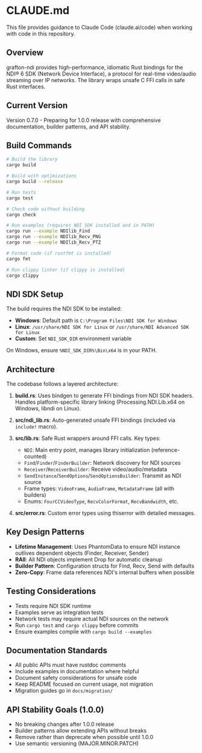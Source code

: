 # CLAUDE.md

This file provides guidance to Claude Code (claude.ai/code) when working with code in this repository.

## Overview

grafton-ndi provides high-performance, idiomatic Rust bindings for the NDI® 6 SDK (Network Device Interface), a protocol for real-time video/audio streaming over IP networks. The library wraps unsafe C FFI calls in safe Rust interfaces.

## Current Version

Version 0.7.0 - Preparing for 1.0.0 release with comprehensive documentation, builder patterns, and API stability.

## Build Commands

```bash
# Build the library
cargo build

# Build with optimizations
cargo build --release

# Run tests
cargo test

# Check code without building
cargo check

# Run examples (requires NDI SDK installed and in PATH)
cargo run --example NDIlib_Find
cargo run --example NDIlib_Recv_PNG
cargo run --example NDIlib_Recv_PTZ

# Format code (if rustfmt is installed)
cargo fmt

# Run clippy linter (if clippy is installed)
cargo clippy
```

## NDI SDK Setup

The build requires the NDI SDK to be installed:

- **Windows**: Default path is `C:\Program Files\NDI SDK for Windows`
- **Linux**: `/usr/share/NDI SDK for Linux` or `/usr/share/NDI Advanced SDK for Linux`
- **Custom**: Set `NDI_SDK_DIR` environment variable

On Windows, ensure `%NDI_SDK_DIR%\Bin\x64` is in your PATH.

## Architecture

The codebase follows a layered architecture:

1. **build.rs**: Uses bindgen to generate FFI bindings from NDI SDK headers. Handles platform-specific library linking (Processing.NDI.Lib.x64 on Windows, libndi on Linux).

2. **src/ndi_lib.rs**: Auto-generated unsafe FFI bindings (included via `include!` macro).

3. **src/lib.rs**: Safe Rust wrappers around FFI calls. Key types:
   - `NDI`: Main entry point, manages library initialization (reference-counted)
   - `Find`/`Finder`/`FinderBuilder`: Network discovery for NDI sources
   - `Receiver`/`ReceiverBuilder`: Receive video/audio/metadata
   - `SendInstance`/`SendOptions`/`SendOptionsBuilder`: Transmit as NDI source
   - Frame types: `VideoFrame`, `AudioFrame`, `MetadataFrame` (all with builders)
   - Enums: `FourCCVideoType`, `RecvColorFormat`, `RecvBandwidth`, etc.

4. **src/error.rs**: Custom error types using thiserror with detailed messages.

## Key Design Patterns

- **Lifetime Management**: Uses PhantomData to ensure NDI instance outlives dependent objects (Finder, Receiver, Sender)
- **RAII**: All NDI objects implement Drop for automatic cleanup
- **Builder Pattern**: Configuration structs for Find, Recv, Send with defaults
- **Zero-Copy**: Frame data references NDI's internal buffers when possible

## Testing Considerations

- Tests require NDI SDK runtime
- Examples serve as integration tests
- Network tests may require actual NDI sources on the network
- Run `cargo test` and `cargo clippy` before commits
- Ensure examples compile with `cargo build --examples`

## Documentation Standards

- All public APIs must have rustdoc comments
- Include examples in documentation where helpful
- Document safety considerations for unsafe code
- Keep README focused on current usage, not migration
- Migration guides go in `docs/migration/`

## API Stability Goals (1.0.0)

- No breaking changes after 1.0.0 release
- Builder patterns allow extending APIs without breaks
- Remove rather than deprecate when possible until 1.0.0
- Use semantic versioning (MAJOR.MINOR.PATCH)